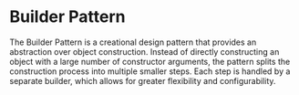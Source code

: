 # Builder Pattern

The Builder Pattern is a creational design pattern that provides an abstraction over object construction. Instead of directly constructing an object with a large number of constructor arguments, the pattern splits the construction process into multiple smaller steps. Each step is handled by a separate builder, which allows for greater flexibility and configurability.
